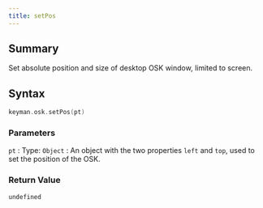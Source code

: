 ```yaml
---
title: setPos
---
```


## Summary

Set absolute position and size of desktop OSK window, limited to screen.

## Syntax

```c
keyman.osk.setPos(pt)
```

### Parameters

`pt`
:   Type: `Object`
:   An object with the two properties `left` and `top`, used to set the position of the OSK.

### Return Value

`undefined`
